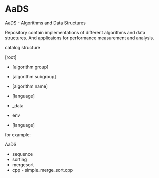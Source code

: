 AaDS
====

AaDS - Algorithms and Data Structures

Repository contain implementations of different algorithms and data structures.
And applicaions for performance measurement and analysis.

catalog structure

[root]

- [algorithm group]
 - [algorithm subgroup]
  - [algorithm name]
   - [language]

- _data

- env
 - [language]

for example:

AaDS
- sequence
 - sorting
  - mergesort
   - cpp
    - simple_merge_sort.cpp
